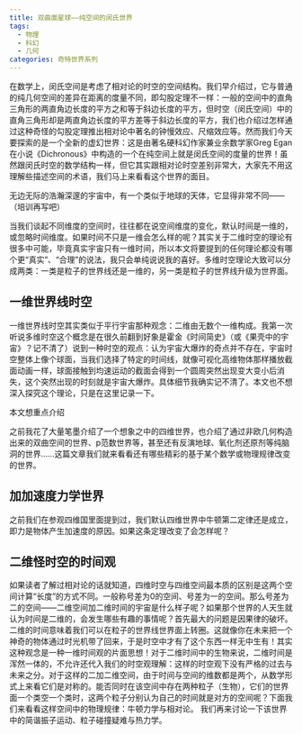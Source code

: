 ```yaml
---
title: 双曲面星球——纯空间的闵氏世界
tags:
  - 物理
  - 科幻
  - 几何
categories: 奇特世界系列
---
```

在数学上，闵氏空间是考虑了相对论的时空的空间结构。我们早介绍过，它与普通的纯几何空间的差异在距离的度量不同，即勾股定理不一样：一般的空间中的直角三角形的两直角边长度的平方之和等于斜边长度的平方，但时空（闵氏空间）中的直角三角形却是两直角边长度的平方差等于斜边长度的平方，我们也介绍过怎样通过这种奇怪的勾股定理推出相对论中著名的钟慢效应、尺缩效应等。然而我们今天要探索的是一个全新的虚幻世界：这是由著名硬科幻作家兼业余数学家Greg Egan在小说《Dichronous》中构造的一个在纯空间上就是闵氏空间的度量的世界！虽然跟闵氏时空的数学结构一样，但它其实跟相对论时空差别非常大，大家先不用这理解些描述空间的术语，我们马上来看看这个世界的面目。

无边无际的浩瀚深邃的宇宙中，有一个类似于地球的天体，它显得非常不同——（培训再写吧）




当我们谈起不同维度的空间时，往往都在说空间维度的变化，默认时间是一维的，或忽略时间维度。如果时间不只是一维会怎么样的呢？其实关于二维时空的理论有很多中可能，毕竟真实宇宙只有一维时间，所以本文将要提到的任何理论都没有哪个更“真实”、“合理”的说法，我只会单纯说说我的喜好。多维时空理论大致可以分成两类：一类是粒子的世界线还是一维的，另一类是粒子的世界线升级为世界面。

## 一维世界线时空
一维世界线时空其实类似于平行宇宙那种观念：二维由无数个一维构成。我第一次听说多维时空这个概念是在很久前翻到好象是霍金《时间简史》（或《果壳中的宇宙》？记不清了）说到一种时空的观点：认为宇宙大爆炸的奇点并不存在，宇宙时空整体上像个球面，当我们选择了特定的时间线，就像可视化高维物体那样播放截面动画一样，球面接触到均速运动的截面会得到一个圆周突然出现变大变小后消失，这个突然出现的时刻就是宇宙大爆炸。具体细节我确实记不清了。本文也不想深入探究这个理论，只是在这里记录一下。

本文想重点介绍


之前我花了大量笔墨介绍了一个想象之中的四维世界，也介绍了通过非欧几何构造出来的双曲空间的世界、p范数世界等，甚至还有反演地球、氧化剂还原剂等纯脑洞的世界……这篇文章我们就来看看还有哪些精彩的基于某个数学或物理规律改变的世界。
## 加加速度力学世界
之前我们在参观四维国里面提到过，我们默认四维世界中牛顿第二定律还是成立，即力是物体产生加速度的原因。如果这条定理改变了会怎样呢？
## 二维怪时空的时间观
如果读者了解过相对论的话就知道，四维时空与四维空间最本质的区别是这两个空间计算“长度”的方式不同。一般称号差为0的空间、号差为一的空间。那么号差为二的空间——二维空间加二维时间的宇宙是什么样子呢？如果那个世界的人天生就认为时间是二维的，会发生哪些有趣的事情呢？首先最大的问题是因果律的破坏。二维的时间意味着我们可以在粒子的世界线世界面上转圈。这就像你在未来把一个神奇的物体通过时光机带了回来，于是时空中才有了这个东西一样无中生有！其实这种观念是一种一维时间观的片面思想！对于二维时间中的生物来说，二维时间是浑然一体的，不允许还代入我们的时空观理解：这样的时空观下没有严格的过去与未来之分。对于这样的二加二维空间，由于时间与空间的维数都是两个，从数学形式上来看它们是对称的。能否同时在该空间中存在两种粒子（生物），它们的世界面一个类空一个类时，这两个粒子分别认为自己的时间就是对方的空间呢？下面我们来看看这样空间中的物理规律：牛顿力学与相对论。
我们再来讨论一下该世界中的简谐振子运动、粒子碰撞疑难与热力学。